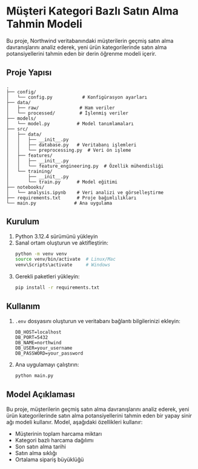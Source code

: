 # Müşteri Kategori Bazlı Satın Alma Tahmin Modeli

Bu proje, Northwind veritabanındaki müşterilerin geçmiş satın alma davranışlarını analiz ederek, yeni ürün kategorilerinde satın alma potansiyellerini tahmin eden bir derin öğrenme modeli içerir.

## Proje Yapısı

```
.
├── config/
│   └── config.py           # Konfigürasyon ayarları
├── data/
│   ├── raw/               # Ham veriler
│   └── processed/         # İşlenmiş veriler
├── models/
│   └── model.py          # Model tanımlamaları
├── src/
│   ├── data/
│   │   ├── __init__.py
│   │   ├── database.py   # Veritabanı işlemleri
│   │   └── preprocessing.py  # Veri ön işleme
│   ├── features/
│   │   ├── __init__.py
│   │   └── feature_engineering.py  # Özellik mühendisliği
│   └── training/
│       ├── __init__.py
│       └── train.py      # Model eğitimi
├── notebooks/
│   └── analysis.ipynb    # Veri analizi ve görselleştirme
├── requirements.txt      # Proje bağımlılıkları
└── main.py              # Ana uygulama
```

## Kurulum

1. Python 3.12.4 sürümünü yükleyin
2. Sanal ortam oluşturun ve aktifleştirin:
   ```bash
   python -m venv venv
   source venv/bin/activate  # Linux/Mac
   venv\Scripts\activate     # Windows
   ```
3. Gerekli paketleri yükleyin:
   ```bash
   pip install -r requirements.txt
   ```

## Kullanım

1. `.env` dosyasını oluşturun ve veritabanı bağlantı bilgilerinizi ekleyin:
   ```
   DB_HOST=localhost
   DB_PORT=5432
   DB_NAME=northwind
   DB_USER=your_username
   DB_PASSWORD=your_password
   ```

2. Ana uygulamayı çalıştırın:
   ```bash
   python main.py
   ```

## Model Açıklaması

Bu proje, müşterilerin geçmiş satın alma davranışlarını analiz ederek, yeni ürün kategorilerinde satın alma potansiyellerini tahmin eden bir yapay sinir ağı modeli kullanır. Model, aşağıdaki özellikleri kullanır:

- Müşterinin toplam harcama miktarı
- Kategori bazlı harcama dağılımı
- Son satın alma tarihi
- Satın alma sıklığı
- Ortalama sipariş büyüklüğü 